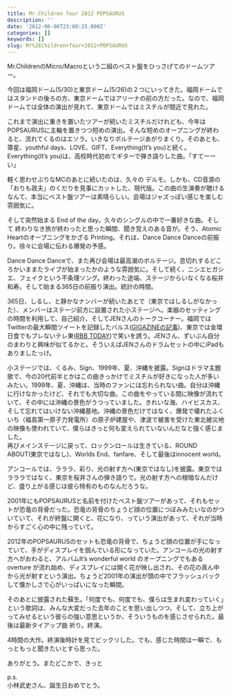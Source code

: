 ```yaml
---
title: Mr.Children Tour 2012 POPSAURUS
description: ''
date: '2012-06-06T23:00:25.000Z'
categories: []
keywords: []
slug: Mr%2EChildren+Tour+2012+POPSAURUS
---
```

Mr.ChildrenのMicro/Macroという二組のベスト盤をひっさげてのドームツアー。

今回は福岡ドーム(5/30)と東京ドーム(5/26)の２つにいってきた。福岡ドームではスタンドの後ろの方、東京ドームではアリーナの前の方だった。なので、福岡ドームでは全体の演出が見れて、東京ドームではミスチルが間近で見れた。

これまで演出に重きを置いたツアーが続いたミスチルだけれども、今年はPOPSAURUSに主軸を置きつつ短めの演出。そんな短めのオープニングが終わると、流れてくるのはエソラ。いきなりボルテージあがりまくり。そのあとも、箒星、youthful days、LOVE、GIFT、Everything(It’s you)と続く。Everything(It’s you)は、高校時代初めてギターで弾き語りした曲。「すてーーい」

軽く思わせぶりなMCのあとに続いたのは、久々の デルモ。しかも、CD音源の「おりも政夫」のくだりを見事にカットした、現代版。この曲の生演奏が聴けるなんて、本当にベスト盤ツアーは素晴らしい。会場はジャズっぽい感じを楽しむ雰囲気に。

そして突然始まる End of the day。久々のシングルの中で一番好きな曲。そして 終わりなき旅が終わったと思った瞬間、聞き覚えのある音が。そう、Atomic Heartのオープニングをかざる Printing。それは、Dance Dance Danceの前振り。徐々に会場に伝わる爆発の予感。

Dance Dance Danceで、また再び会場は最高潮のボルテージ。息切れするどころかいままたライブが始まったかのような雰囲気に。そして続く、ニシエヒガシエ、フェイクという不条理ソング。終わった途端、ステージからいなくなる桜井和寿。そして始まる365日の前振り演出。統計の時間。

365日、しるし、と静かなナンバーが続いたあとで（東京ではしるしがなかった）、メンバーはステージ前方に設置された小ステージへ。楽器のセッティングの時間を利用して、自己紹介、そしてJENさんのトークコーナー。福岡ではTwitterの最大瞬間ツイートを記録したバルス([GIGAZINEの記事](http://gigazine.net/news/20120101-akeome-twitter/))、東京では金環日食でもブレないテレ東([RBB TODAY](http://www.rbbtoday.com/article/img/2012/05/21/89501/197259.html))で笑いを誘う。JENさん、ずいぶん自分のまわりと興味が似てるかと。そういえばJENさんのドラムセットの中にiPadもありましたっけ。

小ステージでは、くるみ、Sign、1999年、夏、沖縄を披露。Signはドラマ主題歌で、今の20代前半とかはこの曲きっかけでミスチルが好きになった人が多いみたい。1999年、夏、沖縄は、当時のファンには忘れられない曲。自分は沖縄に行けなかったけど、それでも大切な曲。この曲をやっている間に映像が流れていて、その中には沖縄の景色がうつっていました。きれいな海、ハイビスカス、そして忘れてはいけない沖縄基地。沖縄の景色だけではなく、爆発で壊れたふくいち（福島第一原子力発電所）の原子炉建屋や、津波で被害を受けた東北被災地の映像も使われていて、僕らはきっと何も変えられていないんだなと強く感じました。  
再びメインステージに戻って、ロックンロールは生きている、ROUND ABOUT(東京ではなし)、Worlds End、fanfare、そして最後はinnocent world。

アンコールでは、ラララ、彩り、光の射す方へ(東京ではなし)を披露。東京ではラララではなく、東京を桜井さんの弾き語りで。光の射す方への根暗なんだけど、盛り上がる感じは彼ら特有のものなんだろうな。

2001年にもPOPSAURUSと名前を付けたベスト盤ツアーがあって、それもセットが恐竜の背骨だった。恐竜の背骨のちょうど顔の位置につぼみみたいなのがついていて、それが終盤に開くと、花になり、っていう演出があって、それが当時からすごく心の中に残っていて。  
  
2012年のPOPSAURUSのセットも恐竜の背骨で、ちょうど顔の位置が手になっていて、手がディスプレイを掴んでいる形になっていた。アンコールの光の射す方へがおわると、アルバムIt’s wonderful world のオープニングでもある overture が流れ始め、ディスプレイには開く花が映し出され、その花の真ん中から光が射すという演出。ちょうど2001年の演出が頭の中でフラッシュバックして懐かしさで心がいっぱいになった瞬間。

そのあとに披露された蘇生。「何度でも、何度でも、僕らは生まれ変わっていく」という歌詞は、みんな大変だった去年のことを思い出しつつ、そして、立ち上がってみせるという彼らの強い意思というか、そういうものを感じさせられた。最後は最新タイアップ曲 祈り。終演。

4時間の大作。終演後時計を見てビックリした。でも、感じた時間は一瞬で、もっともっと聞きたいとすら思った。

ありがとう。またどこかで、きっと

p.s.  
小林武史さん、誕生日おめでとう。